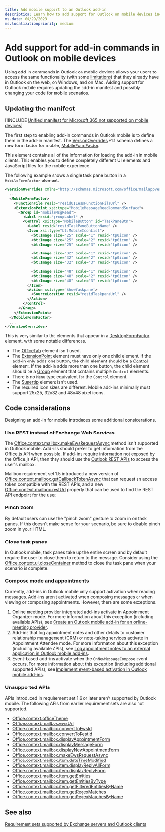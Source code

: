 ```yaml
---
title: Add mobile support to an Outlook add-in
description: Learn how to add support for Outlook on mobile devices including how to update the add-in manifest and change your code for mobile scenarios, if necessary.
ms.date: 06/29/2023
ms.localizationpriority: medium
---
```


# Add support for add-in commands in Outlook on mobile devices

Using add-in commands in Outlook on mobile devices allows your users to access the same functionality (with some [limitations](#code-considerations)) that they already have in Outlook on the web, on Windows, and on Mac. Adding support for Outlook mobile requires updating the add-in manifest and possibly changing your code for mobile scenarios.

## Updating the manifest

[!INCLUDE [Unified manifest for Microsoft 365 not supported on mobile devices](../includes/no-mobile-with-json-note.md)]

The first step to enabling add-in commands in Outlook mobile is to define them in the add-in manifest. The [VersionOverrides](/javascript/api/manifest/versionoverrides) v1.1 schema defines a new form factor for mobile, [MobileFormFactor](/javascript/api/manifest/mobileformfactor).

This element contains all of the information for loading the add-in in mobile clients. This enables you to define completely different UI elements and JavaScript files for the mobile experience.

The following example shows a single task pane button in a `MobileFormFactor` element.

```xml
<VersionOverrides xmlns="http://schemas.microsoft.com/office/mailappversionoverrides/1.1" xsi:type="VersionOverridesV1_1">
  ...
  <MobileFormFactor>
    <FunctionFile resid="residUILessFunctionFileUrl" />
    <ExtensionPoint xsi:type="MobileMessageReadCommandSurface">
      <Group id="mobileMsgRead">
        <Label resid="groupLabel" />
        <Control xsi:type="MobileButton" id="TaskPaneBtn">
          <Label resid="residTaskPaneButtonName" />
          <Icon xsi:type="bt:MobileIconList">
            <bt:Image size="25" scale="1" resid="tp0icon" />
            <bt:Image size="25" scale="2" resid="tp0icon" />
            <bt:Image size="25" scale="3" resid="tp0icon" />

            <bt:Image size="32" scale="1" resid="tp0icon" />
            <bt:Image size="32" scale="2" resid="tp0icon" />
            <bt:Image size="32" scale="3" resid="tp0icon" />

            <bt:Image size="48" scale="1" resid="tp0icon" />
            <bt:Image size="48" scale="2" resid="tp0icon" />
            <bt:Image size="48" scale="3" resid="tp0icon" />
          </Icon>
          <Action xsi:type="ShowTaskpane">
            <SourceLocation resid="residTaskpaneUrl" />
          </Action>
        </Control>
      </Group>
    </ExtensionPoint>
  </MobileFormFactor>
  ...
</VersionOverrides>
```

This is very similar to the elements that appear in a [DesktopFormFactor](/javascript/api/manifest/desktopformfactor) element, with some notable differences.

- The [OfficeTab](/javascript/api/manifest/officetab) element isn't used.
- The [ExtensionPoint](/javascript/api/manifest/extensionpoint) element must have only one child element. If the add-in only adds one button, the child element should be a [Control](/javascript/api/manifest/control) element. If the add-in adds more than one button, the child element should be a [Group](/javascript/api/manifest/group) element that contains multiple `Control` elements.
- There is no `Menu` type equivalent for the `Control` element.
- The [Supertip](/javascript/api/manifest/supertip) element isn't used.
- The required icon sizes are different. Mobile add-ins minimally must support 25x25, 32x32 and 48x48 pixel icons.

## Code considerations

Designing an add-in for mobile introduces some additional considerations.

### Use REST instead of Exchange Web Services

The [Office.context.mailbox.makeEwsRequestAsync](/javascript/api/requirement-sets/outlook/preview-requirement-set/office.context.mailbox#methods) method isn't supported in Outlook mobile. Add-ins should prefer to get information from the Office.js API when possible. If add-ins require information not exposed by the Office.js API, then they should use the [Outlook REST APIs](/outlook/rest/) to access the user's mailbox.

Mailbox requirement set 1.5 introduced a new version of [Office.context.mailbox.getCallbackTokenAsync](/javascript/api/requirement-sets/outlook/preview-requirement-set/office.context.mailbox#methods) that can request an access token compatible with the REST APIs, and a new [Office.context.mailbox.restUrl](/javascript/api/requirement-sets/outlook/preview-requirement-set/office.context.mailbox#properties) property that can be used to find the REST API endpoint for the user.

### Pinch zoom

By default users can use the "pinch zoom" gesture to zoom in on task panes. If this doesn't make sense for your scenario, be sure to disable pinch zoom in your HTML.

### Close task panes

In Outlook mobile, task panes take up the entire screen and by default require the user to close them to return to the message. Consider using the [Office.context.ui.closeContainer](/javascript/api/office/office.ui#office-office-ui-closecontainer-member(1)) method to close the task pane when your scenario is complete.

### Compose mode and appointments

Currently, add-ins in Outlook mobile only support activation when reading messages. Add-ins aren't activated when composing messages or when viewing or composing appointments. However, there are some exceptions.

1. Online meeting provider integrated add-ins activate in Appointment Organizer mode. For more information about this exception (including available APIs), see [Create an Outlook mobile add-in for an online-meeting provider](online-meeting.md#available-apis).
1. Add-ins that log appointment notes and other details to customer relationship management (CRM) or note-taking services activate in Appointment Attendee mode. For more information about this exception (including available APIs), see [Log appointment notes to an external application in Outlook mobile add-ins](mobile-log-appointments.md#available-apis).
1. Event-based add-ins activate when the `OnNewMessageCompose` event occurs. For more information about this exception (including additional supported APIs), see [Implement event-based activation in Outlook mobile add-ins](mobile-event-based.md).

### Unsupported APIs

APIs introduced in requirement set 1.6 or later aren't supported by Outlook mobile. The following APIs from earlier requirement sets are also not supported.

- [Office.context.officeTheme](/javascript/api/requirement-sets/outlook/preview-requirement-set/office.context#officetheme-officetheme)
- [Office.context.mailbox.ewsUrl](/javascript/api/requirement-sets/outlook/preview-requirement-set/office.context.mailbox#properties)
- [Office.context.mailbox.convertToEwsId](/javascript/api/requirement-sets/outlook/preview-requirement-set/office.context.mailbox#methods)
- [Office.context.mailbox.convertToRestId](/javascript/api/requirement-sets/outlook/preview-requirement-set/office.context.mailbox#methods)
- [Office.context.mailbox.displayAppointmentForm](/javascript/api/requirement-sets/outlook/preview-requirement-set/office.context.mailbox#methods)
- [Office.context.mailbox.displayMessageForm](/javascript/api/requirement-sets/outlook/preview-requirement-set/office.context.mailbox#methods)
- [Office.context.mailbox.displayNewAppointmentForm](/javascript/api/requirement-sets/outlook/preview-requirement-set/office.context.mailbox#methods)
- [Office.context.mailbox.makeEwsRequestAsync](/javascript/api/requirement-sets/outlook/preview-requirement-set/office.context.mailbox#methods)
- [Office.context.mailbox.item.dateTimeModified](/javascript/api/requirement-sets/outlook/preview-requirement-set/office.context.mailbox.item#properties)
- [Office.context.mailbox.item.displayReplyAllForm](/javascript/api/requirement-sets/outlook/preview-requirement-set/office.context.mailbox.item#methods)
- [Office.context.mailbox.item.displayReplyForm](/javascript/api/requirement-sets/outlook/preview-requirement-set/office.context.mailbox.item#methods)
- [Office.context.mailbox.item.getEntities](/javascript/api/requirement-sets/outlook/preview-requirement-set/office.context.mailbox.item#methods)
- [Office.context.mailbox.item.getEntitiesByType](/javascript/api/requirement-sets/outlook/preview-requirement-set/office.context.mailbox.item#methods)
- [Office.context.mailbox.item.getFilteredEntitiesByName](/javascript/api/requirement-sets/outlook/preview-requirement-set/office.context.mailbox.item#methods)
- [Office.context.mailbox.item.getRegexMatches](/javascript/api/requirement-sets/outlook/preview-requirement-set/office.context.mailbox.item#methods)
- [Office.context.mailbox.item.getRegexMatchesByName](/javascript/api/requirement-sets/outlook/preview-requirement-set/office.context.mailbox.item#methods)

## See also

[Requirement sets supported by Exchange servers and Outlook clients](/javascript/api/requirement-sets/outlook/outlook-api-requirement-sets#requirement-sets-supported-by-exchange-servers-and-outlook-clients)
